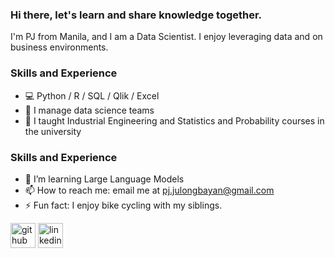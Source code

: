 ### Hi there,  let's learn and share knowledge together. 

I'm PJ from Manila, and I am a Data Scientist. I enjoy leveraging data and on business environments. 

### Skills and Experience
* 💻 Python / R / SQL / Qlik / Excel 
* 🌱 I manage data science teams
* 💬 I taught Industrial Engineering and Statistics and Probability courses in the university

### Skills and Experience
- 🤔 I’m learning Large Language Models 
- 📫 How to reach me: email me at pj.julongbayan@gmail.com 
- ⚡ Fun fact: I enjoy bike cycling with my siblings.  

[<img src='https://cdn.jsdelivr.net/npm/simple-icons@3.0.1/icons/github.svg' alt='github' height='40'>](https://github.com/PJJulongbayan)  [<img src='https://cdn.jsdelivr.net/npm/simple-icons@3.0.1/icons/linkedin.svg' alt='linkedin' height='40'>](https://www.linkedin.com/in/paul-john-julongbayan-3b070464//)  

